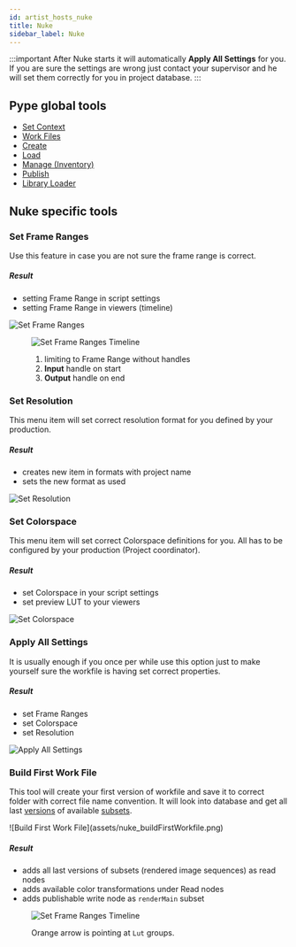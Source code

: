 ```yaml
---
id: artist_hosts_nuke
title: Nuke
sidebar_label: Nuke
---
```


:::important
After Nuke starts it will automatically **Apply All Settings** for you. If you are sure the settings are wrong just contact your supervisor and he will set them correctly for you in project database.
:::

## Pype global tools

-   [Set Context](artist_tools.md#set-context)
-   [Work Files](artist_tools.md#workfiles)
-   [Create](artist_tools.md#creator)
-   [Load](artist_tools.md#loader)
-   [Manage (Inventory)](artist_tools.md#inventory)
-   [Publish](artist_tools.md#publisher)
-   [Library Loader](artist_tools.md#library-loader)

## Nuke specific tools

<div class="row markdown">
<div class="col col--6 markdown">

### Set Frame Ranges

Use this feature in case you are not sure the frame range is correct.

##### Result

-   setting Frame Range in script settings
-   setting Frame Range in viewers (timeline)

</div>
<div class="col col--6 markdown">

![Set Frame Ranges](assets/nuke_setFrameRanges.png)

</div>
</div>


<figure>

![Set Frame Ranges Timeline](assets/nuke_setFrameRanges_timeline.png)

<figcaption>

1.  limiting to Frame Range without handles
2.  **Input** handle on start
3.  **Output** handle on end

</figcaption>
</figure>

### Set Resolution

<div class="row markdown">
<div class="col col--6 markdown">


This menu item will set correct resolution format for you defined by your production.

##### Result

-   creates new item in formats with project name
-   sets the new format as used

</div>
<div class="col col--6 markdown">

![Set Resolution](assets/nuke_setResolution.png)

</div>
</div>


### Set Colorspace

<div class="row markdown">
<div class="col col--6 markdown">

This menu item will set correct Colorspace definitions for you. All has to be configured by your production (Project coordinator).

##### Result

-   set Colorspace in your script settings
-   set preview LUT to your viewers

</div>
<div class="col col--6 markdown">

![Set Colorspace](assets/nuke_setColorspace.png)

</div>
</div>


### Apply All Settings

<div class="row markdown">
<div class="col col--6 markdown">

It is usually enough if you once per while use this option just to make yourself sure the workfile is having set correct properties.

##### Result

-   set Frame Ranges
-   set Colorspace
-   set Resolution

</div>
<div class="col col--6 markdown">

![Apply All Settings](assets/nuke_applyAllSettings.png)

</div>
</div>

### Build First Work File

<div class="row markdown">
<div class="col col--6 markdown">

This tool will create your first version of workfile and save it to correct folder with correct file name convention. It will look into database and get all last [versions](artist_concepts.md#version) of available [subsets](artist_concepts.md#subset).

</div>
<div class="col col--6 markdown">
![Build First Work File](assets/nuke_buildFirstWorkfile.png)


</div>
</div>


##### Result

<div class="row markdown">
<div class="col col--6 markdown">

-   adds all last versions of subsets (rendered image sequences) as read nodes
-   adds available color transformations under Read nodes
-   adds publishable write node as `renderMain` subset

</div>
<div class="col col--6 markdown">

<figure>

![Set Frame Ranges Timeline](assets/nuke_autoBuild.png)

<figcaption>

Orange arrow is pointing at `Lut` groups.

</figcaption>
</figure>

</div>
</div>
